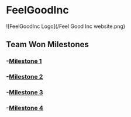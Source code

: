 # FeelGoodInc
![FeelGoodInc Logo](/Feel Good Inc website.png)


## Team Won Milestones

### -[Milestone 1](https://cpipes8899.github.io/HCI/src/Milestone1.html)
### -[Milestone 2](https://cpipes8899.github.io/HCI/src/Milestone2.html)
### -[Milestone 3](https://cpipes8899.github.io/HCI/src/Milestone3.html)
### -[Milestone 4](https://cpipes8899.github.io/HCI/src/Milestone4.html)

